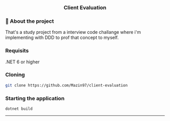 <h3 align="center">
  Client Evaluation
</h3>

### 📜 About the project

That's a study project from a interview code challange where i'm implementing with DDD to prof that concept to myself.

### Requisits

.NET 6 or higher

### Cloning

```sh
git clone https://github.com/Mazin97/client-evaluation
```

### Starting the application

`dotnet build`

<hr>
